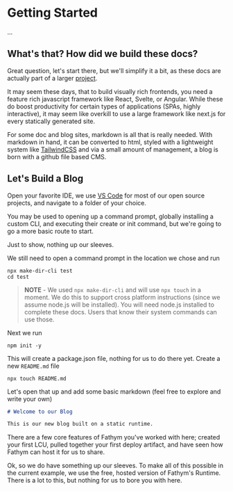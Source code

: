 # Getting Started

...

## What's that? How did we build these docs?

Great question, let's start there, but we'll simplify it a bit, as these docs are actually part of a larger [project](https://github.com/fathym/eac/docs).

It may seem these days, that to build visually rich frontends, you need a feature rich javascript framework like React, Svelte, or Angular. While these do boost productivity for certain types of applications (SPAs, highly interactive), it may seem like overkill to use a large framework like next.js for every statically generated site.

For some doc and blog sites, markdown is all that is really needed. With markdown in hand, it can be converted to html, styled with a lightweight system like [TailwindCSS](https://tailwindcss.com/docs/typography-plugin) and via a small amount of management, a blog is born with a github file based CMS.

## Let's Build a Blog

Open your favorite IDE, we use [VS Code](https://code.visualstudio.com/download) for most of our open source projects, and navigate to a folder of your choice.  

You may be used to opening up a command prompt, globally installing a custom CLI, and executing their create or init command, but we're going to go a more basic route to start.

Just to show, nothing up our sleeves.

We still need to open a command prompt in the location we chose and run

```cli
npx make-dir-cli test
cd test
```

> **NOTE** - We used `npx make-dir-cli` and will use  `npx touch` in a moment.  We do this to support cross platform instructions (since we assume node.js will
be installed). You will need node.js installed to complete these docs. Users that know their system commands can use those.

Next we run 
```cli
npm init -y
```

This will create a package.json file, nothing for us to do there yet. Create a new `README.md` file

```cli
npx touch README.md
```

Let's open that up and add some basic markdown (feel free to explore and write your own)

```markdown
# Welcome to our Blog

This is our new blog built on a static runtime.
```

There are a few core features of Fathym you've worked with here; created your first LCU, pulled together your first deploy artifact, and have seen how Fathym can host it for us to share.

Ok, so we do have something up our sleeves.  To make all of this possible in the current example, we use the free, hosted version of Fathym's Runtime.  There is a lot to this, but nothing for us to bore you with here.


